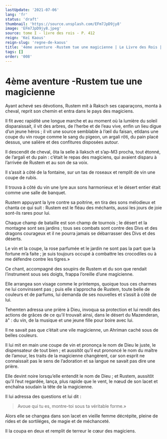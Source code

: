 ```yaml
---
lastUpdate: '2021-07-06'
lang: 'fr'
status: 'draft'
thumbnail: 'https://source.unsplash.com/EFm7JpD9jy8'
image: 'EFm7JpD9jy8.jpeg'
source: tome I - livre des rois - P. 412
reign: 'Keï Kaous'
reign-slug: 'regne-de-kaous'
title: '4ème aventure -Rustem tue une magicienne | Le Livre des Rois | Shâhnâmeh'
tags: []
order: '008'
---
```


# 4ème aventure -Rustem tue une magicienne

Ayant achevé ses dévotions, Rustem mit à Raksch ses caparaçons, monta à cheval, reprit son chemin et entra dans le pays des magiciens.

Il fit avec rapidité une longue marche et au moment où la lumière du soleil disparaissait, il vit des arbres, de l’herbe et de l’eau vive, enfin un lieu digue d’un jeune héros ; il vit une source semblable à l’œil du faisan, etldans une coupe du vin rouge comme le sang du pigeon, un argali rôti, du pain placé dessus, une salière et des confitures disposées autour.

Il descendit de cheval, ôta la selle à llaksch et s’ap-M3 procha, tout étonné, de l’argali et du pain : c’était le repas des magiciens, qui avaient disparu à l’arrivée de Rustem et au son de sa voix.

Il s’assit à côté de la fontaine, sur un tas de roseaux et remplit de vin une coupe de rubis.

Il trouva à côté du vin une lyre aux sons harmonieux et le désert entier était comme une salle de banquet.

Rustem appuyant la lyre contre sa poitrine, en tira des sons mélodieux et chanta ce qui suit : Rustem est le fléau des méchants, aussi les jours de joie sont-ils rares pour lui.

Chaque champ de bataille est son champ de tournois ; le désert et la montagne sont ses jardins ; tous ses combats sont contre des Divs et des dragons courageux et il ne pourra jamais se débarrasser des Divs et des déserts.

Le vin et la coupe, la rose parfumée et le jardin ne sont pas la part que la fortune m’a faite ; je suis toujours occupé à combattre les crocodiles ou à me défendre contre les tigres.»

Ce chant, accompagné des soupirs de Rustem et du son que rendait l’instrument sous ses doigts, frappa l’oreille d’une magicienne.

Elle arrangea son visage comme le printemps, quoique tous ces charmes ne lui convinssent pas ; puis elle s’approcha de Rustem, toute belle de couleurs et de parfums, lui demanda de ses nouvelles et s’assit à côté de lui.

Tehemten adressa une prière à Dieu, invoqua sa protection et lui rendit des actions de grâces de ce qu’il trouvait ainsi, dans le désert du Mazenderan, à" : du vin, de la musique et une jeune fille pour boire avec lui.

Il ne savait pas que c’était une vile magicienne, un Ahriman caché sous de belles couleurs.

Il lui mit en main une coupe de vin et prononça le nom de Dieu le juste, le dispensateur de tout bien ; et aussitôt qu’il eut prononcé le nom du maître de l’amour, les traits de la magicienne changèrent, car son esprit ne connaissait pas le sens de l’adoration et sa langue ne savait pas dire une prière.

Elle devint noire lorsqu’elle entendit le nom de Dieu ; et Rustem, aussitôt qu’il l’eut regardée, lança, plus rapide que le vent, le nœud de son lacet et enchaîna soudain la tête de la magicienne.

Il lui adressa des questions et lui dit :

> Avoue qui tu es, montre-toi sous ta véritable forme.»

Alors elle se changea dans son lacet en vieille femme décrépite, pleine de rides et de sortiléges, de magie et de méchanceté.

Il la coupa en deux et remplit de terreur le cœur des magiciens.
